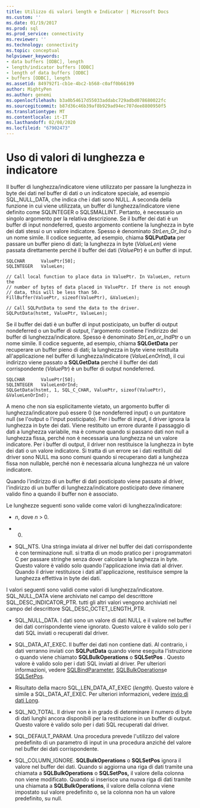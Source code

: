```yaml
---
title: Utilizzo di valori length e Indicator | Microsoft Docs
ms.custom: ''
ms.date: 01/19/2017
ms.prod: sql
ms.prod_service: connectivity
ms.reviewer: ''
ms.technology: connectivity
ms.topic: conceptual
helpviewer_keywords:
- data buffers [ODBC], length
- length/indicator buffers [ODBC]
- length of data buffers [ODBC]
- buffers [ODBC], length
ms.assetid: 849792f1-cb1e-4bc2-b568-c0aff0b66199
author: MightyPen
ms.author: genemi
ms.openlocfilehash: b3a0b54617d55033addabc729adbd078680022fc
ms.sourcegitcommit: b87d36c46b39af8b929ad94ec707dee8800950f5
ms.translationtype: MT
ms.contentlocale: it-IT
ms.lasthandoff: 02/08/2020
ms.locfileid: "67902473"
---
```

# <a name="using-length-and-indicator-values"></a>Uso di valori di lunghezza e indicatore
Il buffer di lunghezza/indicatore viene utilizzato per passare la lunghezza in byte dei dati nel buffer di dati o un indicatore speciale, ad esempio SQL_NULL_DATA, che indica che i dati sono NULL. A seconda della funzione in cui viene utilizzata, un buffer di lunghezza/indicatore viene definito come SQLINTEGER o SQLSMALLINT. Pertanto, è necessario un singolo argomento per la relativa descrizione. Se il buffer dei dati è un buffer di input nondeferred, questo argomento contiene la lunghezza in byte dei dati stessi o un valore indicatore. Spesso è denominato *StrLen_Or_Ind* o un nome simile. Il codice seguente, ad esempio, chiama **SQLPutData** per passare un buffer pieno di dati; la lunghezza in byte (*ValueLen*) viene passata direttamente perché il buffer dei dati (*ValuePtr*) è un buffer di input.  
  
```  
SQLCHAR      ValuePtr[50];  
SQLINTEGER   ValueLen;  
  
// Call local function to place data in ValuePtr. In ValueLen, return the  
// number of bytes of data placed in ValuePtr. If there is not enough  
// data, this will be less than 50.  
FillBuffer(ValuePtr, sizeof(ValuePtr), &ValueLen);  
  
// Call SQLPutData to send the data to the driver.  
SQLPutData(hstmt, ValuePtr, ValueLen);  
```  
  
 Se il buffer dei dati è un buffer di input posticipato, un buffer di output nondeferred o un buffer di output, l'argomento contiene l'indirizzo del buffer di lunghezza/indicatore. Spesso è denominato *StrLen_or_IndPtr* o un nome simile. Il codice seguente, ad esempio, chiama **SQLGetData** per recuperare un buffer pieno di dati; la lunghezza in byte viene restituita all'applicazione nel buffer di lunghezza/indicatore (*ValueLenOrInd*), il cui indirizzo viene passato a **SQLGetData** perché il buffer dei dati corrispondente (*ValuePtr*) è un buffer di output nondeferred.  
  
```  
SQLCHAR      ValuePtr[50];  
SQLINTEGER   ValueLenOrInd;  
SQLGetData(hstmt, 1, SQL_C_CHAR, ValuePtr, sizeof(ValuePtr), &ValueLenOrInd);  
```  
  
 A meno che non sia esplicitamente vietato, un argomento buffer di lunghezza/indicatore può essere 0 (se nondeferred input) o un puntatore null (se l'output o l'input posticipato). Per i buffer di input, il driver ignora la lunghezza in byte dei dati. Viene restituito un errore durante il passaggio di dati a lunghezza variabile, ma è comune quando si passano dati non null a lunghezza fissa, perché non è necessaria una lunghezza né un valore indicatore. Per i buffer di output, il driver non restituisce la lunghezza in byte dei dati o un valore indicatore. Si tratta di un errore se i dati restituiti dal driver sono NULL ma sono comuni quando si recuperano dati a lunghezza fissa non nullable, perché non è necessaria alcuna lunghezza né un valore indicatore.  
  
 Quando l'indirizzo di un buffer di dati posticipato viene passato al driver, l'indirizzo di un buffer di lunghezza/indicatore posticipato deve rimanere valido fino a quando il buffer non è associato.  
  
 Le lunghezze seguenti sono valide come valori di lunghezza/indicatore:  
  
-   *n*, dove *n* > 0.  
  
-   0.  
  
-   SQL_NTS. Una stringa inviata al driver nel buffer dei dati corrispondente è con terminazione null. si tratta di un modo pratico per i programmatori C per passare stringhe senza dover calcolare la lunghezza in byte. Questo valore è valido solo quando l'applicazione invia dati al driver. Quando il driver restituisce i dati all'applicazione, restituisce sempre la lunghezza effettiva in byte dei dati.  
  
 I valori seguenti sono validi come valori di lunghezza/indicatore. SQL_NULL_DATA viene archiviato nel campo del descrittore SQL_DESC_INDICATOR_PTR. tutti gli altri valori vengono archiviati nel campo del descrittore SQL_DESC_OCTET_LENGTH_PTR.  
  
-   SQL_NULL_DATA. I dati sono un valore di dati NULL e il valore nel buffer dei dati corrispondente viene ignorato. Questo valore è valido solo per i dati SQL inviati o recuperati dal driver.  
  
-   SQL_DATA_AT_EXEC. Il buffer dei dati non contiene dati. Al contrario, i dati verranno inviati con **SQLPutData** quando viene eseguita l'istruzione o quando viene chiamato **SQLBulkOperations** o **SQLSetPos** . Questo valore è valido solo per i dati SQL inviati al driver. Per ulteriori informazioni, vedere [SQLBindParameter](../../../odbc/reference/syntax/sqlbindparameter-function.md), [SQLBulkOperations](../../../odbc/reference/syntax/sqlbulkoperations-function.md)e [SQLSetPos](../../../odbc/reference/syntax/sqlsetpos-function.md).  
  
-   Risultato della macro SQL_LEN_DATA_AT_EXEC (*length*). Questo valore è simile a SQL_DATA_AT_EXEC. Per ulteriori informazioni, vedere [invio di dati Long](../../../odbc/reference/develop-app/sending-long-data.md).  
  
-   SQL_NO_TOTAL. Il driver non è in grado di determinare il numero di byte di dati lunghi ancora disponibili per la restituzione in un buffer di output. Questo valore è valido solo per i dati SQL recuperati dal driver.  
  
-   SQL_DEFAULT_PARAM. Una procedura prevede l'utilizzo del valore predefinito di un parametro di input in una procedura anziché del valore nel buffer dei dati corrispondente.  
  
-   SQL_COLUMN_IGNORE. **SQLBulkOperations** o **SQLSetPos** ignora il valore nel buffer dei dati. Quando si aggiorna una riga di dati tramite una chiamata a **SQLBulkOperations** o **SQLSetPos,** il valore della colonna non viene modificato. Quando si inserisce una nuova riga di dati tramite una chiamata a **SQLBulkOperations**, il valore della colonna viene impostato sul valore predefinito o, se la colonna non ha un valore predefinito, su null.
